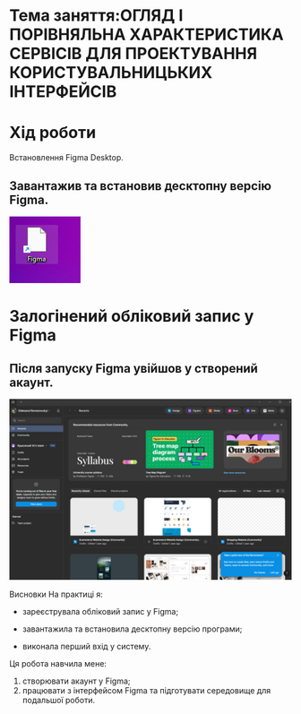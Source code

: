 
# Тема заняття:ОГЛЯД І ПОРІВНЯЛЬНА ХАРАКТЕРИСТИКА СЕРВІСІВ ДЛЯ ПРОЕКТУВАННЯ КОРИСТУВАЛЬНИЦЬКИХ ІНТЕРФЕЙСІВ

# Хід роботи
Встановлення Figma Desktop.
## Завантажив та встановив десктопну версію Figma.

![Встановлення Figma](Imagens/figma.jpg)


# Залогінений обліковий запис у Figma
## Після запуску Figma увійшов у створений акаунт. 
![Інтерфейс Figma з акаунтом](Imagens/acc.jpg)

Висновки
На практиці я:

- зареєструвала обліковий запис у Figma;
* завантажила та встановила десктопну версію програми;
+ виконала перший вхід у систему.

Ця робота навчила мене:
1. створювати акаунт у Figma;
2. працювати з інтерфейсом Figma та підготувати середовище для подальшої роботи.












